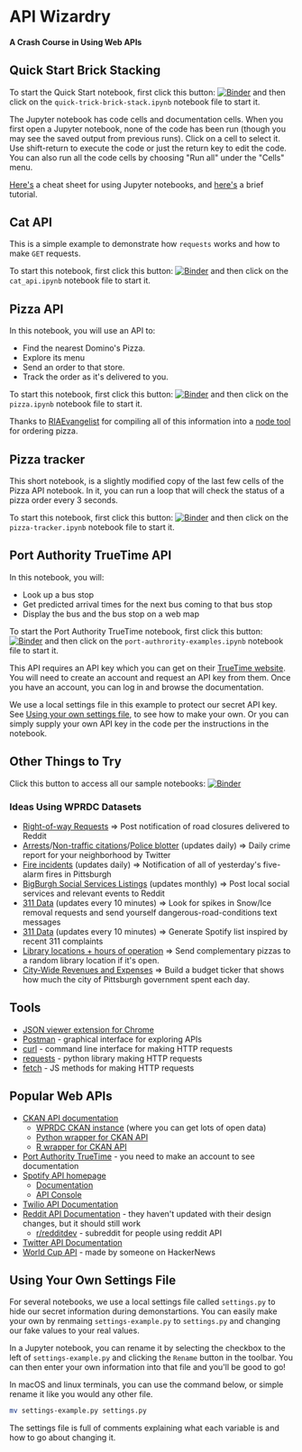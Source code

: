 # API Wizardry
#### A Crash Course in Using Web APIs

## Quick Start Brick Stacking
To start the Quick Start notebook, first click this button: [![Binder](https://mybinder.org/badge.svg)](https://mybinder.org/v2/gh/WPRDC/api-training/master)
and then click on the `quick-trick-brick-stack.ipynb` notebook file to start it.

The Jupyter notebook has code cells and documentation cells. When you first open a Jupyter notebook, none of the code has been run (though you may see the saved output from previous runs). Click on a cell to select it. Use shift-return to execute the code or just the return key to edit the code. You can also run all the code cells by choosing "Run all" under the "Cells" menu.

[Here's](https://s3.amazonaws.com/assets.datacamp.com/blog_assets/Jupyter_Notebook_Cheat_Sheet.pdf) a cheat sheet for using Jupyter notebooks, and [here's](https://medium.com/codingthesmartway-com-blog/getting-started-with-jupyter-notebook-for-python-4e7082bd5d46) a brief tutorial.

## Cat API
This is a simple example to demonstrate how `requests` works and how to make `GET` requests.

To start this notebook, first click this button: [![Binder](https://mybinder.org/badge.svg)](https://mybinder.org/v2/gh/WPRDC/api-training/master)
and then click on the `cat_api.ipynb` notebook file to start it.

## Pizza API
In this notebook, you will use an API to:
* Find the nearest Domino's Pizza.
* Explore its menu
* Send an order to that store.
* Track the order as it's delivered to you.

To start this notebook, first click this button: [![Binder](https://mybinder.org/badge.svg)](https://mybinder.org/v2/gh/WPRDC/api-training/master)
and then click on the `pizza.ipynb` notebook file to start it.

Thanks to [RIAEvangelist](https://github.com/RIAEvangelist) for compiling all of this information 
into a [node tool](https://github.com/RIAEvangelist/node-dominos-pizza-api) for ordering pizza.

## Pizza tracker
This short notebook, is a slightly modified copy of the last few cells of the Pizza API notebook.
In it, you can run a loop that will check the status of a pizza order every 3 seconds. 

To start this notebook, first click this button: [![Binder](https://mybinder.org/badge.svg)](https://mybinder.org/v2/gh/WPRDC/api-training/master)
and then click on the `pizza-tracker.ipynb` notebook file to start it.

## Port Authority TrueTime API
In this notebook, you will:
* Look up a bus stop
* Get predicted arrival times for the next bus coming to that bus stop
* Display the bus and the bus stop on a web map

To start the Port Authority TrueTime notebook, first click this button: [![Binder](https://mybinder.org/badge.svg)](https://mybinder.org/v2/gh/WPRDC/api-training/master)
and then click on the `port-authrority-examples.ipynb` notebook file to start it.

This API requires an API key which you can get on their [TrueTime website](http://truetime.portauthority.org/bustime/login.jsp).  You will need to create an account and request an API key from them. 
Once you have an account, you can log in and browse the documentation.

We use a local settings file in this example to protect our secret API key.
See [Using your own settings file](#using-your-own-settings-file), to see how to make your own.
Or you can simply supply your own API key in the code per the instructions in the notebook.


## Other Things to Try
Click this button to access all our sample notebooks: [![Binder](https://mybinder.org/badge.svg)](https://mybinder.org/v2/gh/WPRDC/api-training/master)

### Ideas Using WPRDC Datasets 
* [Right-of-way Requests](https://data.wprdc.org/dataset/right-of-way-permits) ⇒ Post notification of road closures delivered to Reddit
* [Arrests](https://data.wprdc.org/dataset/arrest-data)/[Non-traffic citations](https://data.wprdc.org/dataset/non-traffic-citations)/[Police blotter](https://data.wprdc.org/dataset/police-incident-blotter) (updates daily) ⇒  Daily crime report for your neighborhood by Twitter
* [Fire incidents](https://data.wprdc.org/dataset/fire-incidents-in-city-of-pittsburgh) (updates daily) ⇒  Notification of all of yesterday's five-alarm fires in Pittsburgh
* [BigBurgh Social Services Listings](https://data.wprdc.org/dataset/bigburgh-social-service-listings) (updates monthly) ⇒  Post local social services and relevant events to Reddit
* [311 Data](https://data.wprdc.org/dataset/311-data) (updates every 10 minutes) ⇒  Look for spikes in Snow/Ice removal requests and send yourself dangerous-road-conditions text messages
* [311 Data](https://data.wprdc.org/dataset/311-data) (updates every 10 minutes) ⇒ Generate Spotify list inspired by recent 311 complaints
* [Library locations + hours of operation](https://data.wprdc.org/dataset/libraries) ⇒  Send complementary pizzas to a random library location if it's open.
* [City-Wide Revenues and Expenses](https://data.wprdc.org/dataset/city-revenues-and-expenses) ⇒  Build a budget ticker that shows how much the city of Pittsburgh government spent each day.

## Tools
- [JSON viewer extension for Chrome](https://chrome.google.com/webstore/detail/json-viewer/gbmdgpbipfallnflgajpaliibnhdgobh?hl=en-US)
- [Postman](https://www.getpostman.com/) - graphical interface for exploring APIs
- [curl](https://curl.haxx.se/) - command line interface for making HTTP requests
- [requests](http://docs.python-requests.org/en/master/) - python library making HTTP requests
- [fetch](https://developer.mozilla.org/en-US/docs/Web/API/Fetch_API) - JS methods for making HTTP requests


## Popular Web APIs

- [CKAN API documentation](http://docs.ckan.org/en/latest/api/index.html)
  * [WPRDC CKAN instance](https://data.wprdc.org) (where you can get lots of open data)
  * [Python wrapper for CKAN API](https://github.com/ckan/ckanapi)
  * [R wrapper for CKAN API](https://github.com/ropensci/ckanr)
- [Port Authority TrueTime](http://truetime.portauthority.org/bustime/login.jsp) - you need to make an account to see documentation
- [Spotify API homepage](https://developer.spotify.com/)
  * [Documentation](https://developer.spotify.com/documentation/)
  * [API Console](https://developer.spotify.com/console/)
- [Twilio API Documentation](https://www.twilio.com/docs/)
- [Reddit API Documentation](https://old.reddit.com/dev/api) - they haven't updated with their design changes, but it should still work
  * [r/redditdev](https://www.reddit.com/r/redditdev/) - subreddit for people using reddit API
- [Twitter API Documentation](https://developer.twitter.com/en/docs.html)
- [World Cup API](https://worldcup.sfg.io) - made by someone on HackerNews

## Using Your Own Settings File
For several notebooks, we use a local settings file called `settings.py` to hide our secret information during demonstartions.
You can easily make your own by renmaing `settings-example.py` to `settings.py` and changing our fake values to your real values.

In a Jupyter notebook, you can rename it by selecting the checkbox to the left of `settings-example.py` and clicking the `Rename` button in the toolbar.  You can then enter your own information into that file and you'll be good to go!

In macOS and linux terminals, you can use the command below, or simple rename it like you would any other file.
```bash
mv settings-example.py settings.py
```

The settings file is full of comments explaining what each variable is and how to go about changing it.
